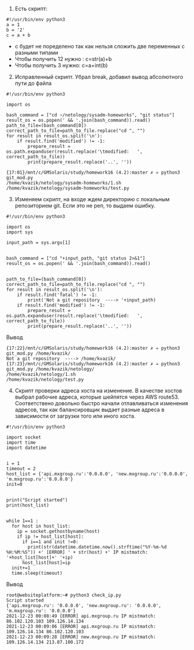 1. Есть скрипт:

```
#!/usr/bin/env python3
a = 1
b = '2'
c = a + b
```

- c будет не поределено так как нельзя сложить две переменных с разными типами
- Чтобы получить 12 нужно :
  c=str(a)+b
- Чтобы получить 3 нужно:
  c=a+int(b)


2. Исправленный скрипт.
Убрал break, добавил вывод абсолютного пути до файла
```
#!/usr/bin/env python3

import os

bash_command = ["cd ~/netology/sysadm-homeworks", "git status"]
result_os = os.popen(' && '.join(bash_command)).read()
path_to_file=(bash_command[0])
correct_path_to_file=path_to_file.replace("cd ", "")
for result in result_os.split('\n'):
    if result.find('modified') != -1:
        prepare_result = os.path.expanduser(result.replace('\tmodified:   ', correct_path_to_file))
        print(prepare_result.replace('..', ''))
```		
```
{17:01}/mnt/c/GMSolaris/study/homework16 (4.2):master ✗ ➭ python3 git_mod.py
/home/kvazik/netology/sysadm-homeworks/1.sh
/home/kvazik/netology/sysadm-homeworks/test.py
```


3. Изменяем скрипт, на входе ждем директорию с локальным репозиторием git. Если это не реп, то выдаем ошибку.
```
#!/usr/bin/env python3

import os
import sys

input_path = sys.argv[1]


bash_command = ["cd "+input_path, "git status 2>&1"]
result_os = os.popen(' && '.join(bash_command)).read()


path_to_file=(bash_command[0])
correct_path_to_file=path_to_file.replace("cd ", "")
for result in result_os.split('\n'):
    if result.find('fatal') != -1:
        print('Not a git repository  ----> '+input_path)    
    if result.find('modified') != -1:
        prepare_result = os.path.expanduser(result.replace('\tmodified:   ', correct_path_to_file))
        print(prepare_result.replace('..', ''))
```

Вывод
```
{17:22}/mnt/c/GMSolaris/study/homework16 (4.2):master ✗ ➭ python3 git_mod.py /home/kvazik/
Not a git repository  ----> /home/kvazik/
{17:23}/mnt/c/GMSolaris/study/homework16 (4.2):master ✗ ➭ python3 git_mod.py /home/kvazik/netology/
/home/kvazik/netology/1.sh
/home/kvazik/netology/test.py
```

4. Скрипт проверки адреса хоста на изменение. В качестве хостов выбрал рабочие адреса, которые шейпятся через AWS route53. 
Соответствено довольно быстро начали отлавливаться изменения адресов, так как балансировщик выдает разные адреса в зависимости от загрузки того или иного хоста.
```
#!/usr/bin/env python3

import socket
import time
import datetime


i = 1
timeout = 2
host_list = {'api.mxgroup.ru':'0.0.0.0', 'new.mxgroup.ru':'0.0.0.0', 'm.mxgroup.ru':'0.0.0.0'}
init=0


print("Script started")
print(host_list)


while 1==1 : 
  for host in host_list:
    ip = socket.gethostbyname(host)
    if ip != host_list[host]:
      if i==1 and init !=0:
        print(str(datetime.datetime.now().strftime("%Y-%m-%d %H:%M:%S")) +' [ERROR] ' + str(host) +' IP mistmatch: '+host_list[host]+' '+ip)
      host_list[host]=ip
  init+=1
  time.sleep(timeout)
```

Вывод
 ```
 root@websiteplatform:~# python3 check_ip.py
Script started
{'api.mxgroup.ru': '0.0.0.0', 'new.mxgroup.ru': '0.0.0.0', 'm.mxgroup.ru': '0.0.0.0'}
2021-12-23 00:08:49 [ERROR] api.mxgroup.ru IP mistmatch: 86.102.120.103 109.126.14.134
2021-12-23 00:09:06 [ERROR] api.mxgroup.ru IP mistmatch: 109.126.14.134 86.102.120.103
2021-12-23 00:09:28 [ERROR] new.mxgroup.ru IP mistmatch: 109.126.14.134 213.87.100.172
```